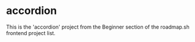 # accordion

This is the 'accordion' project from the Beginner section of the roadmap.sh frontend project list.
